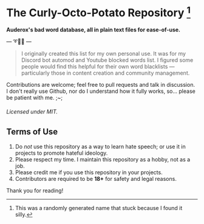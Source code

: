 # The Curly-Octo-Potato Repository [^1]
**Auderox's bad word database, all in plain text files for ease-of-use.**

— ➰🐙🥔 —

> I originally created this list for my own personal use. It was for my Discord bot automod and Youtube blocked words list. 
I figured some people would find this helpful for their own word blacklists — particularly those in content creation and community management. 

Contributions are welcome; feel free to pull requests and talk in discussion. <br/>
I don't really use Github, nor do I understand how it fully works, so... please be patient with me. ;~;

###### *Licensed under MIT.*

## Terms of Use

1. Do _not_ use this repository as a way to learn hate speech; or use it in projects to promote hateful ideology.
2. Please respect my time. I maintain this repository as a hobby, not as a job.
3. Please credit me if you use this repository in your projects.
4. Contributors are required to be **18+** for safety and legal reasons.

Thank you for reading!

[^1]: This was a randomly generated name that stuck because I found it silly.
